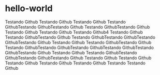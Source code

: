 # hello-world

 Testando Github Testando Github Testando Github
 Testando GithubTestando GithubTestando Github Testando GithubTestando Github Testando Github Testando Github  Testando Github4
 Testando Github
 Testando GithubTestando Github
 Testando GithubTestando GithubTestando GithubTestando Github
 Testando Github
 Testando GithubTestando Github
 Testando GithubTestando GithubTestando GithubTestando GithubTestando GithubTestando Github
 Testando Github
 Testando GithubTestando GithubTestando GithubTestando Github
Testando Github Testando Github
Testando Github
  Testando Github
Testando Github
Testando Testando Github
